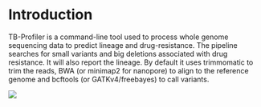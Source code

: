 # Introduction

TB-Profiler is a command-line tool used to process whole genome sequencing data to predict lineage and drug-resistance. The pipeline searches for small variants and big deletions associated with drug resistance. It will also report the lineage. By default it uses trimmomatic to trim the reads, BWA (or minimap2 for nanopore) to align to the reference genome and bcftools (or GATKv4/freebayes) to call variants. 

<img src="https://files.gitbook.com/v0/b/gitbook-legacy-files/o/assets%2F-M9cvGy4eVqvGN5UqFAr%2F-M9dZ5yUBJa3XVGD-wRl%2F-M9d_diTzl9Ae2kLM03R%2Ftb-profiler_uml.svg?alt=media&token=7cf9db30-a0c6-448b-a750-f4a041f34478">

